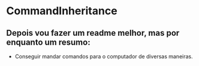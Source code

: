 # CommandInheritance

## Depois vou fazer um readme melhor, mas por enquanto um resumo:
- Conseguir mandar comandos para o computador de diversas maneiras.
